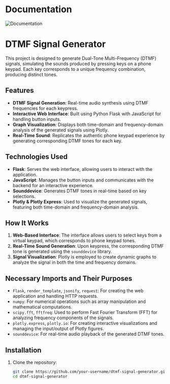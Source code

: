 # Documentation
![Documentation](https://github.com/user-attachments/assets/5991cc2b-b004-40ba-b823-b92c0bd0f084)

# DTMF Signal Generator

This project is designed to generate Dual-Tone Multi-Frequency (DTMF) signals, simulating the sounds produced by pressing keys on a phone keypad. Each key corresponds to a unique frequency combination, producing distinct tones.

## Features

- **DTMF Signal Generation**: Real-time audio synthesis using DTMF frequencies for each keypress.
- **Interactive Web Interface**: Built using Python Flask with JavaScript for handling button inputs.
- **Graph Visualization**: Displays both time-domain and frequency-domain analysis of the generated signals using Plotly.
- **Real-Time Sound**: Replicates the authentic phone keypad experience by generating corresponding DTMF tones for each key.

## Technologies Used

- **Flask**: Serves the web interface, allowing users to interact with the application.
- **JavaScript**: Manages the button inputs and communicates with the backend for an interactive experience.
- **Sounddevice**: Generates DTMF tones in real-time based on key selections.
- **Plotly & Plotly Express**: Used to visualize the generated signals, featuring both time-domain and frequency-domain analysis.

## How It Works

1. **Web-Based Interface**: The interface allows users to select keys from a virtual keypad, which corresponds to phone keypad tones.
2. **Real-Time Sound Generation**: Upon keypress, the corresponding DTMF tone is generated using the `sounddevice` library.
3. **Signal Visualization**: Plotly is employed to create dynamic graphs to analyze the signal in both the time and frequency domains.

## Necessary Imports and Their Purposes

- `Flask`, `render_template`, `jsonify`, `request`: For creating the web application and handling HTTP requests.
- `numpy`: For numerical operations such as array manipulation and mathematical computations.
- `scipy.fft`, `fftfreq`: Used to perform Fast Fourier Transform (FFT) for analyzing frequency components of the signals.
- `plotly.express`, `plotly.io`: For creating interactive visualizations and managing the input/output of Plotly figures.
- `sounddevice`: For real-time audio playback of the generated DTMF tones.

## Installation

1. Clone the repository:
   ```bash
   git clone https://github.com/your-username/dtmf-signal-generator.git
   cd dtmf-signal-generator
